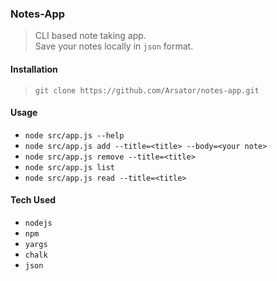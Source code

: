 ### Notes-App
> CLI based note taking app.<br />
> Save your notes locally in `json` format.


#### Installation 
> `git clone https://github.com/Arsator/notes-app.git`

#### Usage
  - `node src/app.js --help`
  - `node src/app.js add --title=<title> --body=<your note>`
  - `node src/app.js remove --title=<title>`
  - `node src/app.js list`
  - `node src/app.js read --title=<title>`

#### Tech Used
  * `nodejs`
  * `npm`
  * `yargs`
  * `chalk`
  * `json`


